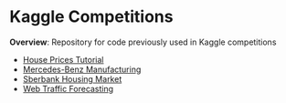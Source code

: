 # Kaggle Competitions
<b>Overview</b>: Repository for code previously used in Kaggle competitions

- <a href="https://github.com/sterling19/Kaggle_Competitions/tree/master/Housing_Tutorial">House Prices Tutorial</a>
- <a href="https://github.com/sterling19/Kaggle_Competitions/tree/master/Mercedes">Mercedes-Benz Manufacturing</a>
- <a href="https://github.com/sterling19/Kaggle_Competitions/tree/master/Sberbank_Russian_Housing">Sberbank Housing Market</a>
- <a href="https://github.com/sterling19/Kaggle_Competitions/tree/master/Web_Series">Web Traffic Forecasting</a>
